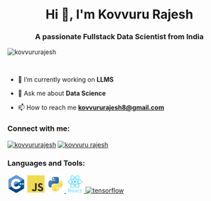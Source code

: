

<h1 align="center">Hi 👋, I'm Kovvuru Rajesh</h1>
<h3 align="center">A passionate Fullstack Data Scientist from India</h3>


<p align="left"> <img src="https://komarev.com/ghpvc/?username=kovvururajesh&label=Profile%20views&color=0e75b6&style=flat" alt="kovvururajesh" /> </p>

<p align="left"> <a href="https://twitter.com/" target="blank"><img src="https://img.shields.io/twitter/follow/?logo=twitter&style=for-the-badge" alt="" /></a> </p>

- 🔭 I’m currently working on **LLMS**

- 💬 Ask me about **Data Science**

- 📫 How to reach me **kovvururajesh8@gmail.com**

<h3 align="left">Connect with me:</h3>
<p align="left">
<a href="https://linkedin.com/in/kovvururajesh" target="blank"><img align="center" src="https://raw.githubusercontent.com/rahuldkjain/github-profile-readme-generator/master/src/images/icons/Social/linked-in-alt.svg" alt="kovvururajesh" height="30" width="40" /></a>
<a href="https://www.leetcode.com/kovvuru rajesh" target="blank"><img align="center" src="https://raw.githubusercontent.com/rahuldkjain/github-profile-readme-generator/master/src/images/icons/Social/leet-code.svg" alt="kovvuru rajesh" height="30" width="40" /></a>
</p>

<h3 align="left">Languages and Tools:</h3>
<p align="left">  <img src="https://raw.githubusercontent.com/devicons/devicon/master/icons/cplusplus/cplusplus-original.svg" alt="cplusplus" width="40" height="40"/> <img src="https://raw.githubusercontent.com/devicons/devicon/master/icons/javascript/javascript-original.svg" alt="javascript" width="40" height="40"/> <a href="https://www.python.org" target="_blank" rel="noreferrer"> <img src="https://raw.githubusercontent.com/devicons/devicon/master/icons/python/python-original.svg" alt="python" width="40" height="40"/> </a> <a href="https://reactjs.org/" target="_blank" rel="noreferrer"> <img src="https://raw.githubusercontent.com/devicons/devicon/master/icons/react/react-original-wordmark.svg" alt="react" width="40" height="40"/> </a> <a href="https://www.tensorflow.org" target="_blank" rel="noreferrer"> <img src="https://www.vectorlogo.zone/logos/tensorflow/tensorflow-icon.svg" alt="tensorflow" width="40" height="40"/> </a> </p>

